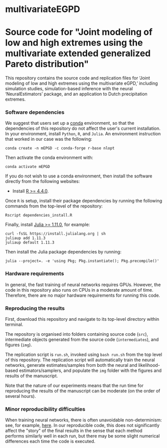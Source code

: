 # multivariateEGPD
# Source code for "Joint modeling of low and high extremes using the multivariate extended generalized Pareto distribution"
This repository contains the source code and replication files for ‘Joint modeling of low and high extremes using the multivariate eGPD,’ including simulation studies, simulation-based inference with the neural ‘NeuralEstimators’ package, and an application to Dutch precipitation extremes.


### Software dependencies

We suggest that users set up a [conda](https://docs.conda.io/projects/conda/en/latest/user-guide/install/linux.html) environment, so that the dependencies of this repository do not affect the user's current installation. In your environment, install `Python`, `R`, and `Julia`. An environment instruction that worked in our case was the following:

```
conda create -n mEPGD -c conda-forge r-base nlopt
```

Then activate the conda environment with:

```
conda activate mEPGD
```

If you do not wish to use a conda environment, then install the software directly from the following websites:

- Install [R >= 4.4.0](https://www.r-project.org/).

Once `R` is setup, install their package dependencies by running the following commands from the top-level of the repository: 

```
Rscript dependencies_install.R
```

Finally, install [Julia >= 1.11.0](https://julialang.org/downloads/), for example: 

```
curl -fsSL https://install.julialang.org | sh
juliaup add 1.11.3
juliaup default 1.11.3
```

Then install the Julia package dependencies by running:

```
julia --project=. -e 'using Pkg; Pkg.instantiate(); Pkg.precompile()'
```

### Hardware requirements

In general, the fast training of neural networks requires GPUs. However, the code in this repository also runs on CPUs in a moderate amount of time. Therefore, there are no major hardware requirements for running this code. 

### Reproducing the results

First, download this repository and navigate to its top-level directory within terminal.

The repository is organised into folders containing source code (`src`), intermediate objects generated from the source code (`intermediates`), and figures (`img`). 

The replication script is `run.sh`, invoked using `bash run.sh` from the top level of this repository. The replication script will automatically train the neural networks, generate estimates/samples from both the neural and likelihood-based estimators/samplers, and populate the `img` folder with the figures and results of the manuscript.

Note that the nature of our experiments means that the run time for reproducing the results of the manuscript can be moderate (on the order of several hours). 

### Minor reproducibility difficulties

When training neural networks, there is often unavoidable non-determinism: see, for example, [here](https://discourse.julialang.org/t/flux-reproducibility-of-gpu-experiments/62092). In our reproducible code, this does not significantly affect the "story" of the final results in the sense that each method performs similarly well in each run, but there may be some slight numerical differences each time the code is executed.

